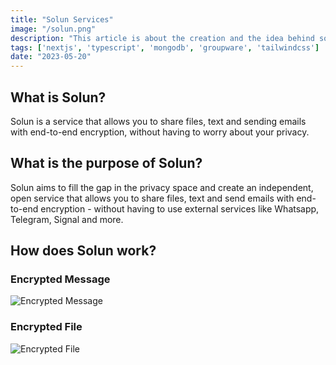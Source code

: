 ```yaml
---
title: "Solun Services"
image: "/solun.png"
description: "This article is about the creation and the idea behind solun."
tags: ['nextjs', 'typescript', 'mongodb', 'groupware', 'tailwindcss']
date: "2023-05-20"
---
```


## What is Solun?
Solun is a service that allows you to share files, text and sending emails with end-to-end encryption, without having to worry about your privacy.

## What is the purpose of Solun?
Solun aims to fill the gap in the privacy space and create an independent, open service that allows you to share files, text and send emails with end-to-end encryption - without having to use external services like Whatsapp, Telegram, Signal and more.

## How does Solun work?

### Encrypted Message
![Encrypted Message](../createMessageSolun.gif)

### Encrypted File
![Encrypted File](../uploadFileSolun.gif)